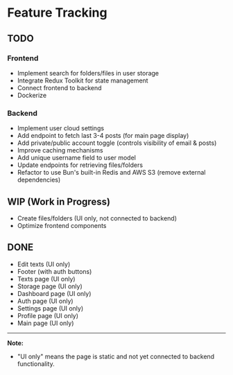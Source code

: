 # Feature Tracking

## TODO

### Frontend

- Implement search for folders/files in user storage
- Integrate Redux Toolkit for state management
- Connect frontend to backend
- Dockerize

### Backend

- Implement user cloud settings
- Add endpoint to fetch last 3-4 posts (for main page display)
- Add private/public account toggle (controls visibility of email & posts)
- Improve caching mechanisms
- Add unique username field to user model
- Update endpoints for retrieving files/folders
- Refactor to use Bun's built-in Redis and AWS S3 (remove external dependencies)

## WIP (Work in Progress)

- Create files/folders (UI only, not connected to backend)
- Optimize frontend components

## DONE

- Edit texts (UI only)
- Footer (with auth buttons)
- Texts page (UI only)
- Storage page (UI only)
- Dashboard page (UI only)
- Auth page (UI only)
- Settings page (UI only)
- Profile page (UI only)
- Main page (UI only)

---

**Note:**

- "UI only" means the page is static and not yet connected to backend functionality.
